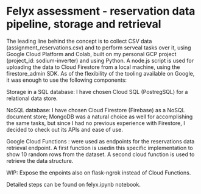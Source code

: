 # Felyx assessment - reservation data pipeline, storage and retrieval

The leading line behind the concept is to collect CSV data (assignment_reservations.csv) and to perform serveal tasks over it, using Google Cloud Platform and Colab, built on my personal GCP project (project_id: sodium-inverter) and using Python. A node.js script is used for uploading the data to Cloud Firestore from a local machine, using the firestore_admin SDK. 
As of the flexibility of the tooling available on Google, it was enough to use the following components:

Storage in a SQL database:
I have chosen Cloud SQL (PostregSQL) for a relational data store.

NoSQL database:
I have chosen Cloud Firestore (Firebase) as a NoSQL document store; MongoDB was a natural choice as well for accomplishing the same tasks, but since I had no previous experience with Firestore, I decided to check out its APIs and ease of use.


Google Cloud Functions :
were used as endpoints for the reservations data retrieval endpoint. 
A first function is usedin this specific implementation to show 10 random rows from the dataset.
A second cloud function is used to retrieve the data structure.

WIP: Expose the enpoints also on flask-ngrok instead of Cloud Functions.

Detailed steps can be found on felyx.ipynb notebook.

